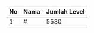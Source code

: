 | No | Nama            | Jumlah Level |
|----|-----------------|--------------|
| 1  | #    |    5530        |
